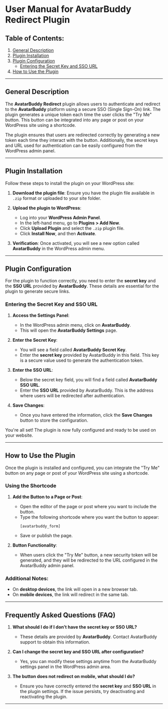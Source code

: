 # User Manual for **AvatarBuddy Redirect** Plugin

## Table of Contents:
1. [General Description](#general-description)
2. [Plugin Installation](#plugin-installation)
3. [Plugin Configuration](#plugin-configuration)
   - [Entering the Secret Key and SSO URL](#entering-the-secret-key-and-sso-url)
4. [How to Use the Plugin](#how-to-use-the-plugin)

---

## General Description

The **AvatarBuddy Redirect** plugin allows users to authenticate and redirect to the **AvatarBuddy** platform using a secure SSO (Single Sign-On) link. The plugin generates a unique token each time the user clicks the "Try Me" button. This button can be integrated into any page or post on your WordPress site using a shortcode.

The plugin ensures that users are redirected correctly by generating a new token each time they interact with the button. Additionally, the secret keys and URL used for authentication can be easily configured from the WordPress admin panel.

---

## Plugin Installation

Follow these steps to install the plugin on your WordPress site:

1. **Download the plugin file**: Ensure you have the plugin file available in `.zip` format or uploaded to your site folder.
   
2. **Upload the plugin to WordPress**:
   - Log into your **WordPress Admin Panel**.
   - In the left-hand menu, go to **Plugins > Add New**.
   - Click **Upload Plugin** and select the `.zip` plugin file.
   - Click **Install Now**, and then **Activate**.

3. **Verification**: Once activated, you will see a new option called **AvatarBuddy** in the WordPress admin menu.

---

## Plugin Configuration

For the plugin to function correctly, you need to enter the **secret key** and the **SSO URL** provided by **AvatarBuddy**. These details are essential for the plugin to generate secure links.

### Entering the Secret Key and SSO URL

1. **Access the Settings Panel**:
   - In the WordPress admin menu, click on **AvatarBuddy**.
   - This will open the **AvatarBuddy Settings** page.

2. **Enter the Secret Key**:
   - You will see a field called **AvatarBuddy Secret Key**.
   - Enter the **secret key** provided by AvatarBuddy in this field. This key is a secure value used to generate the authentication token.

3. **Enter the SSO URL**:
   - Below the secret key field, you will find a field called **AvatarBuddy SSO URL**.
   - Enter the **SSO URL** provided by AvatarBuddy. This is the address where users will be redirected after authentication.

4. **Save Changes**:
   - Once you have entered the information, click the **Save Changes** button to store the configuration.

You're all set! The plugin is now fully configured and ready to be used on your website.

---

## How to Use the Plugin

Once the plugin is installed and configured, you can integrate the "Try Me" button on any page or post of your WordPress site using a shortcode.

### Using the Shortcode

1. **Add the Button to a Page or Post**:
   - Open the editor of the page or post where you want to include the button.
   - Type the following shortcode where you want the button to appear:
     ```
     [avatarbuddy_form]
     ```
   - Save or publish the page.

2. **Button Functionality**:
   - When users click the "Try Me" button, a new security token will be generated, and they will be redirected to the URL configured in the AvatarBuddy admin panel.

### Additional Notes:
- On **desktop devices**, the link will open in a new browser tab.
- On **mobile devices**, the link will redirect in the same tab.

---

## Frequently Asked Questions (FAQ)

1. **What should I do if I don’t have the secret key or SSO URL?**
   - These details are provided by **AvatarBuddy**. Contact AvatarBuddy support to obtain this information.

2. **Can I change the secret key and SSO URL after configuration?**
   - Yes, you can modify these settings anytime from the AvatarBuddy settings panel in the WordPress admin area.

3. **The button does not redirect on mobile, what should I do?**
   - Ensure you have correctly entered the **secret key** and **SSO URL** in the plugin settings. If the issue persists, try deactivating and reactivating the plugin.

---

